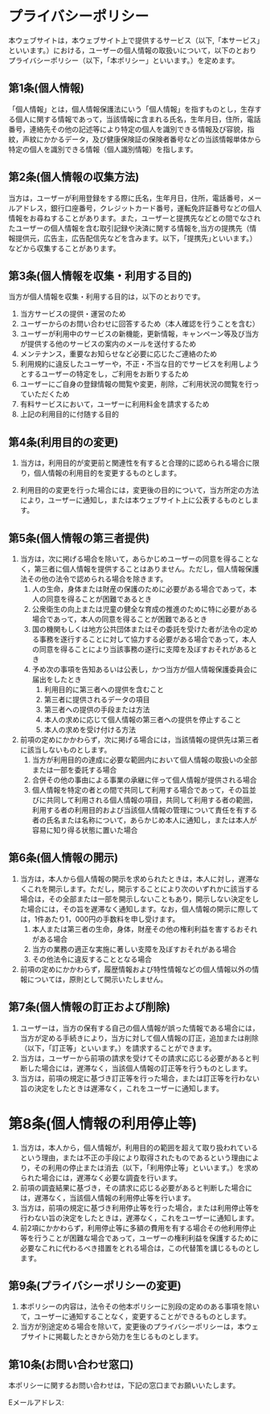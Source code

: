 # プライバシーポリシー

本ウェブサイトは，本ウェブサイト上で提供するサービス（以下,「本サービス」といいます。）における，ユーザーの個人情報の取扱いについて，以下のとおりプライバシーポリシー（以下，「本ポリシー」といいます。）を定めます。

## 第1条(個人情報)

「個人情報」とは，個人情報保護法にいう「個人情報」を指すものとし，生存する個人に関する情報であって，当該情報に含まれる氏名，生年月日，住所，電話番号，連絡先その他の記述等により特定の個人を識別できる情報及び容貌，指紋，声紋にかかるデータ，及び健康保険証の保険者番号などの当該情報単体から特定の個人を識別できる情報（個人識別情報）を指します。

## 第2条(個人情報の収集方法)

当方は，ユーザーが利用登録をする際に氏名，生年月日，住所，電話番号，メールアドレス，銀行口座番号，クレジットカード番号，運転免許証番号などの個人情報をお尋ねすることがあります。また，ユーザーと提携先などとの間でなされたユーザーの個人情報を含む取引記録や決済に関する情報を,当方の提携先（情報提供元，広告主，広告配信先などを含みます。以下，｢提携先｣といいます。）などから収集することがあります。

## 第3条(個人情報を収集・利用する目的)

当方が個人情報を収集・利用する目的は，以下のとおりです。

1. 当方サービスの提供・運営のため
1. ユーザーからのお問い合わせに回答するため（本人確認を行うことを含む）
1. ユーザーが利用中のサービスの新機能，更新情報，キャンペーン等及び当方が提供する他のサービスの案内のメールを送付するため
1. メンテナンス，重要なお知らせなど必要に応じたご連絡のため
1. 利用規約に違反したユーザーや，不正・不当な目的でサービスを利用しようとするユーザーの特定をし，ご利用をお断りするため
1. ユーザーにご自身の登録情報の閲覧や変更，削除，ご利用状況の閲覧を行っていただくため
1. 有料サービスにおいて，ユーザーに利用料金を請求するため
1. 上記の利用目的に付随する目的

## 第4条(利用目的の変更)

1. 当方は，利用目的が変更前と関連性を有すると合理的に認められる場合に限り，個人情報の利用目的を変更するものとします。

1. 利用目的の変更を行った場合には，変更後の目的について，当方所定の方法により，ユーザーに通知し，または本ウェブサイト上に公表するものとします。

## 第5条(個人情報の第三者提供)

1. 当方は，次に掲げる場合を除いて，あらかじめユーザーの同意を得ることなく，第三者に個人情報を提供することはありません。ただし，個人情報保護法その他の法令で認められる場合を除きます。
    1. 人の生命，身体または財産の保護のために必要がある場合であって，本人の同意を得ることが困難であるとき
    1. 公衆衛生の向上または児童の健全な育成の推進のために特に必要がある場合であって，本人の同意を得ることが困難であるとき
    1. 国の機関もしくは地方公共団体またはその委託を受けた者が法令の定める事務を遂行することに対して協力する必要がある場合であって，本人の同意を得ることにより当該事務の遂行に支障を及ぼすおそれがあるとき
    1. 予め次の事項を告知あるいは公表し，かつ当方が個人情報保護委員会に届出をしたとき
        1. 利用目的に第三者への提供を含むこと
        1. 第三者に提供されるデータの項目
        1. 第三者への提供の手段または方法
        1. 本人の求めに応じて個人情報の第三者への提供を停止すること
        1. 本人の求めを受け付ける方法
1. 前項の定めにかかわらず，次に掲げる場合には，当該情報の提供先は第三者に該当しないものとします。
    1. 当方が利用目的の達成に必要な範囲内において個人情報の取扱いの全部または一部を委託する場合
    1. 合併その他の事由による事業の承継に伴って個人情報が提供される場合
    1. 個人情報を特定の者との間で共同して利用する場合であって，その旨並びに共同して利用される個人情報の項目，共同して利用する者の範囲，利用する者の利用目的および当該個人情報の管理について責任を有する者の氏名または名称について，あらかじめ本人に通知し，または本人が容易に知り得る状態に置いた場合

## 第6条(個人情報の開示)

1. 当方は，本人から個人情報の開示を求められたときは，本人に対し，遅滞なくこれを開示します。ただし，開示することにより次のいずれかに該当する場合は，その全部または一部を開示しないこともあり，開示しない決定をした場合には，その旨を遅滞なく通知します。なお，個人情報の開示に際しては，1件あたり1，000円の手数料を申し受けます。
    1. 本人または第三者の生命，身体，財産その他の権利利益を害するおそれがある場合
    1. 当方の業務の適正な実施に著しい支障を及ぼすおそれがある場合
    1. その他法令に違反することとなる場合
1. 前項の定めにかかわらず，履歴情報および特性情報などの個人情報以外の情報については，原則として開示いたしません。

## 第7条(個人情報の訂正および削除)

1. ユーザーは，当方の保有する自己の個人情報が誤った情報である場合には，当方が定める手続きにより，当方に対して個人情報の訂正，追加または削除（以下，「訂正等」といいます。）を請求することができます。
1. 当方は，ユーザーから前項の請求を受けてその請求に応じる必要があると判断した場合には，遅滞なく，当該個人情報の訂正等を行うものとします。
1. 当方は，前項の規定に基づき訂正等を行った場合，または訂正等を行わない旨の決定をしたときは遅滞なく，これをユーザーに通知します。

# 第8条(個人情報の利用停止等)

1. 当方は，本人から，個人情報が，利用目的の範囲を超えて取り扱われているという理由，または不正の手段により取得されたものであるという理由により，その利用の停止または消去（以下，「利用停止等」といいます。）を求められた場合には，遅滞なく必要な調査を行います。
1. 前項の調査結果に基づき，その請求に応じる必要があると判断した場合には，遅滞なく，当該個人情報の利用停止等を行います。
1. 当方は，前項の規定に基づき利用停止等を行った場合，または利用停止等を行わない旨の決定をしたときは，遅滞なく，これをユーザーに通知します。
1. 前2項にかかわらず，利用停止等に多額の費用を有する場合その他利用停止等を行うことが困難な場合であって，ユーザーの権利利益を保護するために必要なこれに代わるべき措置をとれる場合は，この代替策を講じるものとします。

## 第9条(プライバシーポリシーの変更)

1. 本ポリシーの内容は，法令その他本ポリシーに別段の定めのある事項を除いて，ユーザーに通知することなく，変更することができるものとします。
1. 当方が別途定める場合を除いて，変更後のプライバシーポリシーは，本ウェブサイトに掲載したときから効力を生じるものとします。

## 第10条(お問い合わせ窓口)

本ポリシーに関するお問い合わせは，下記の窓口までお願いいたします。

Eメールアドレス:


